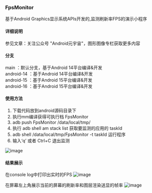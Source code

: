 ### FpsMonitor
基于Android Graphics显示系统APIs开发的,监测刷新率FPS的演示小程序

#### 详细说明
参见文章：关注公众号 "Android元宇宙"，图形图像专栏获取更多内容


#### 分支
main ：默认分支，基于Android 14平台编译&开发    
android-14 ：基于Android 14平台编译&开发    
android-15 ：基于Android 15平台编译&开发    
android-16 ：基于Android 15平台编译&开发     


#### 使用方法
1. 下载代码放到android源码目录下
2. 执行mm编译获得可执行档 FpsMonitor
3. adb push FpsMonitor /data/local/tmp/
4. 执行 adb shell am stack list 获取要监测的应用的 taskId
5. adb shell /data/local/tmp/FpsMonitor -t taskId 运行程序
6. 输入‘q’ 或者 Ctrl+C 退出监测

![image](https://github.com/yrzroger/FpsMonitor/assets/18068017/3f43092e-5672-49d6-a2f4-09f911f15545)


#### 结果展示
在console log中打印出实时的FPS
![image](https://github.com/yrzroger/FpsMonitor/assets/18068017/916c013c-e739-4b40-8ec2-789d64a927af)


在屏幕左上角展示当前的屏幕的刷新率和图层渲染送显的帧率
![image](https://github.com/yrzroger/FpsMonitor/assets/18068017/acdd16bf-ac93-4e60-b584-bb9bf5dd6d99)
